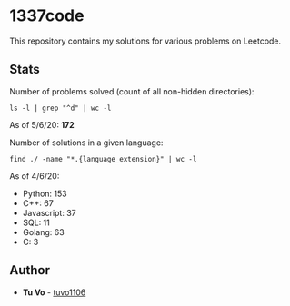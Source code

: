 # 1337code

This repository contains my solutions for various problems on Leetcode.

## Stats

Number of problems solved (count of all non-hidden directories):

`ls -l | grep "^d" | wc -l`

As of 5/6/20: **172**

Number of solutions in a given language:

`find ./ -name "*.{language_extension}" | wc -l`

As of 4/6/20:

- Python: 153
- C++: 67
- Javascript: 37
- SQL: 11
- Golang: 63
- C: 3

## Author

- **Tu Vo** - [tuvo1106](https://github.com/tuvo1106)

